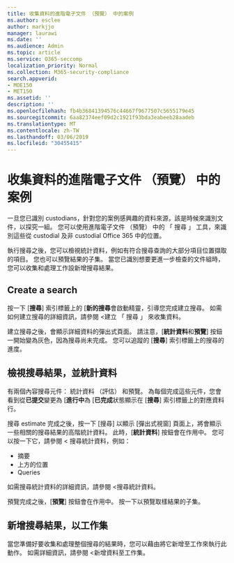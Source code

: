```yaml
---
title: 收集資料的進階電子文件 （預覽） 中的案例
ms.author: esclee
author: markjjo
manager: laurawi
ms.date: ''
ms.audience: Admin
ms.topic: article
ms.service: O365-seccomp
localization_priority: Normal
ms.collection: M365-security-compliance
search.appverid:
- MOE150
- MET150
ms.assetid: ''
description: ''
ms.openlocfilehash: fb4b36841394576c44667f9677507c5655179e45
ms.sourcegitcommit: 6aa82374eef09d2c1921f93bda3eabeeb28aadeb
ms.translationtype: MT
ms.contentlocale: zh-TW
ms.lasthandoff: 03/06/2019
ms.locfileid: "30455415"
---
```

# <a name="collect-data-for-a-case-in-advanced-ediscovery-preview"></a>收集資料的進階電子文件 （預覽） 中的案例

一旦您已識別 custodians，針對您的案例感興趣的資料來源，該是時候來識別文件，以探究一組。 您可以使用進階電子文件 （預覽） 中的 「 搜尋 」 工具，來識別這些從 custodial 及非 custodial Office 365 中的位置。

執行搜尋之後，您可以檢視統計資料，例如有符合搜尋查詢的大部分項目位置擷取的項目。 您也可以預覽結果的子集。 當您已識別想要更進一步檢查的文件組時，您可以收集和處理工作設新增搜尋結果。

## <a name="create-a-search"></a>Create a search

按一下 [**搜尋**] 索引標籤上的 [**新的搜尋**會啟動精靈，引導您完成建立搜尋。 如需如何建立搜尋的詳細資訊，請參閱 <<c0>建立 「 搜尋 」 來收集資料。

建立搜尋之後，會顯示詳細資料的彈出式頁面。 請注意，[**統計資料**和**預覽**] 按鈕一開始變為灰色，因為搜尋尚未完成。 您可以追蹤的 [**搜尋**] 索引標籤上的搜尋的進度。

## <a name="view-search-results-and-statistics"></a>檢視搜尋結果，並統計資料
有兩個內容搜尋元件： 統計資料 （評估） 和預覽。 為每個完成這些元件，您會看到從**已提交**變更為 [**進行中**為 [**已完成**狀態顯示在 [**搜尋**] 索引標籤上的對應資料行。

搜尋 estimate 完成之後，按一下 [搜尋] 以顯示 [彈出式視窗] 頁面上，將會顯示一些相關的搜尋結果的高階統計資料。 此時，[**統計資料**] 按鈕會在作用中。 您可以按一下它，請參閱 < 搜尋統計資料，例如：

- 摘要
- 上方的位置
- Queries

如需搜尋統計資料的詳細資訊，請參閱 <<c0>搜尋統計資料。

預覽完成之後，[**預覽**] 按鈕會在作用中。 按一下以預覽取樣結果的子集。

## <a name="adding-search-results-to-a-working-set"></a>新增搜尋結果，以工作集

當您準備好要收集和處理整個搜尋的結果時，您可以藉由將它新增至工作來執行此動作。 如需詳細資訊，請參閱 <<c0>新增資料至工作集。 